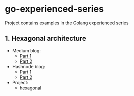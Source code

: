 # go-experienced-series
Project contains examples in the Golang experienced series

## 1. Hexagonal architecture
- Medium blog:
  - [Part 1](https://medium.com/@pthtantai97/hexagonal-architecture-with-golang-part-1-7f82a364b29)
  - [Part 2](https://medium.com/@pthtantai97/hexagonal-architecture-with-golang-part-2-681ee2a0d780)
- Hashnode blog:
  - [Part 1](https://ajpham97.hashnode.dev/hexagonal-architecture-with-golang-part-1)
  - [Part 2](https://ajpham97.hashnode.dev/hexagonal-architecture-with-golang-part-2)
- Project:
  - [hexagonal](hexagonal)
